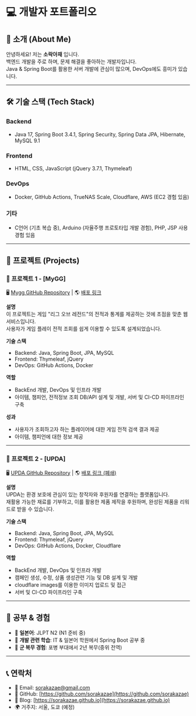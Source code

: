 # 💻 개발자 포트폴리오

## 📌 소개 (About Me)
안녕하세요! 저는 **소락아재** 입니다.  
백엔드 개발을 주로 하며, 문제 해결을 좋아하는 개발자입니다.  
Java & Spring Boot를 활용한 서버 개발에 관심이 많으며, DevOps에도 흥미가 있습니다.

---

## 🛠 기술 스택 (Tech Stack)
### Backend
- Java 17, Spring Boot 3.4.1, Spring Security, Spring Data JPA, Hibernate, MySQL 9.1

### Frontend
- HTML, CSS, JavaScript (jQuery 3.7.1, Thymeleaf)

### DevOps
- Docker, GitHub Actions, TrueNAS Scale, Cloudflare, AWS (EC2 경험 있음)

### 기타
- C언어 (기초 복습 중), Arduino (자율주행 프로토타입 개발 경험), PHP, JSP 사용경험 있음

---

## 🚀 프로젝트 (Projects)

### 📂 프로젝트 1 - [MyGG]  
🖥 [Mygg GitHub Repository](https://github.com/SCIT46) | 🌎 [배포 링크](https://mygg.lol)

**설명**  
이 프로젝트는 게임 "리그 오브 레전드"의 전적과 통계를 제공하는 것에 초점을 맞춘 웹 서비스입니다.  
사용자가 게임 플레이 전적 조회를 쉽게 이용할 수 있도록 설계되었습니다.

**기술 스택**  
- Backend: Java, Spring Boot, JPA, MySQL  
- Frontend: Thymeleaf, jQuery  
- DevOps: GitHub Actions, Docker 

**역할**  
- BackEnd 개발, DevOps 및 인프라 개발
- 아이템, 챔피언, 전적정보 조회 DB/API 설계 및 개발, 서버 및 CI-CD 파이프라인 구축

**성과**  
- 사용자가 조회하고자 하는 플레이어에 대한 게임 전적 검색 결과 제공
- 아이템, 챔피언에 대한 정보 제공

---

### 📂 프로젝트 2 - [UPDA]  
🖥 [UPDA GitHub Repository](https://github.com/SCIT46A) | 🌎 [배포 링크 (폐쇄)](https://upda.store)

**설명**  
UPDA는 환경 보호에 관심이 있는 창작자와 후원자를 연결하는 플랫폼입니다.  
재활용 가능한 재료를 기부하고, 이를 활용한 제품 제작을 후원하며, 완성된 제품을 리워드로 받을 수 있습니다.

**기술 스택**  
- Backend: Java, Spring Boot, JPA, MySQL  
- Frontend: Thymeleaf, jQuery  
- DevOps: GitHub Actions, Docker, Cloudflare   

**역할**  
- BackEnd 개발, DevOps 및 인프라 개발
- 캠페인 생성, 수정, 상품 생성관련 기능 및 DB 설계 및 개발
- cloudflare images를 이용한 이미지 업로드 및 접근
- 서버 및 CI-CD 파이프라인 구축

---

## 📖 공부 & 경험
- 📌 **일본어**: JLPT N2 (N1 준비 중)  
- 📌 **개발 관련 학습**: IT & 일본어 학원에서 Spring Boot 공부 중  
- 📌 **군 복무 경험**: 포병 부대에서 2년 복무(중위 전역)  

---

## 📞 연락처
- 📧 Email: sorakazae@gmail.com
- 🐙 GitHub: [https://github.com/sorakazae](https://github.com/sorakazae)
- 📝 Blog: [https://sorakazae.github.io](https://sorakazae.github.io)
- 🌍 거주지: 서울, 도쿄 (예정)

